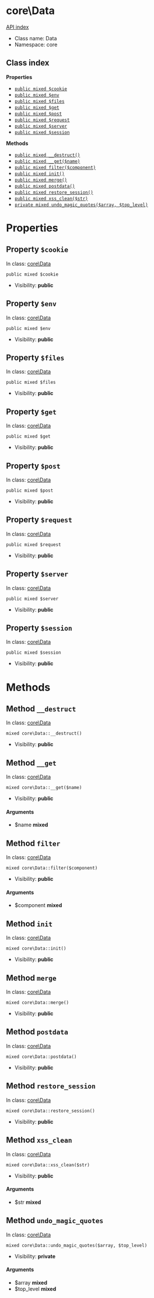 # core\Data
[API index](../API-index.md)






* Class name: Data
* Namespace: core




## Class index

**Properties**
* [`public mixed $cookie`](#property-cookie)
* [`public mixed $env`](#property-env)
* [`public mixed $files`](#property-files)
* [`public mixed $get`](#property-get)
* [`public mixed $post`](#property-post)
* [`public mixed $request`](#property-request)
* [`public mixed $server`](#property-server)
* [`public mixed $session`](#property-session)

**Methods**
* [`public mixed __destruct()`](#method-__destruct)
* [`public mixed __get($name)`](#method-__get)
* [`public mixed filter($component)`](#method-filter)
* [`public mixed init()`](#method-init)
* [`public mixed merge()`](#method-merge)
* [`public mixed postdata()`](#method-postdata)
* [`public mixed restore_session()`](#method-restore_session)
* [`public mixed xss_clean($str)`](#method-xss_clean)
* [`private mixed undo_magic_quotes($array, $top_level)`](#method-undo_magic_quotes)







# Properties


## Property `$cookie`
In class: [core\Data](#top)

```
public mixed $cookie
```





* Visibility: **public**


## Property `$env`
In class: [core\Data](#top)

```
public mixed $env
```





* Visibility: **public**


## Property `$files`
In class: [core\Data](#top)

```
public mixed $files
```





* Visibility: **public**


## Property `$get`
In class: [core\Data](#top)

```
public mixed $get
```





* Visibility: **public**


## Property `$post`
In class: [core\Data](#top)

```
public mixed $post
```





* Visibility: **public**


## Property `$request`
In class: [core\Data](#top)

```
public mixed $request
```





* Visibility: **public**


## Property `$server`
In class: [core\Data](#top)

```
public mixed $server
```





* Visibility: **public**


## Property `$session`
In class: [core\Data](#top)

```
public mixed $session
```





* Visibility: **public**


# Methods


## Method `__destruct`
In class: [core\Data](#top)

```
mixed core\Data::__destruct()
```





* Visibility: **public**






## Method `__get`
In class: [core\Data](#top)

```
mixed core\Data::__get($name)
```





* Visibility: **public**

#### Arguments

* $name **mixed**






## Method `filter`
In class: [core\Data](#top)

```
mixed core\Data::filter($component)
```





* Visibility: **public**

#### Arguments

* $component **mixed**






## Method `init`
In class: [core\Data](#top)

```
mixed core\Data::init()
```





* Visibility: **public**






## Method `merge`
In class: [core\Data](#top)

```
mixed core\Data::merge()
```





* Visibility: **public**






## Method `postdata`
In class: [core\Data](#top)

```
mixed core\Data::postdata()
```





* Visibility: **public**






## Method `restore_session`
In class: [core\Data](#top)

```
mixed core\Data::restore_session()
```





* Visibility: **public**






## Method `xss_clean`
In class: [core\Data](#top)

```
mixed core\Data::xss_clean($str)
```





* Visibility: **public**

#### Arguments

* $str **mixed**






## Method `undo_magic_quotes`
In class: [core\Data](#top)

```
mixed core\Data::undo_magic_quotes($array, $top_level)
```





* Visibility: **private**

#### Arguments

* $array **mixed**
* $top_level **mixed**





